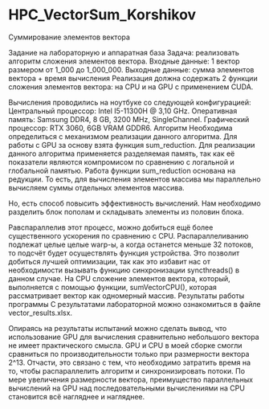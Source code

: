 # HPC_VectorSum_Korshikov
 
Суммирование элементов вектора

Задание на лабораторную и аппаратная база
Задача: реализовать алгоритм сложения элементов вектора.
Входные данные: 1 вектор размером от 1_000 до 1_000_000.
Выходные данные: сумма элементов вектора + время вычисления
Реализация должна содержать 2 функции сложения элементов вектора: на CPU и на GPU с применением CUDA.

Вычисления проводились на ноутбуке со следующей конфигурацией:
Центральный процессор: Intel I5-11300H @ 3,10 GHz.
Оперативная память: Samsung DDR4, 8 GB, 3200 MHz, SingleChannel.
Графический процессор: RTX 3060, 6GB VRAM GDDR6.
Алгоритм
Необходима определиться с механизмом реализации данного алгоритма.
Для работы с GPU за основу взята функция sum_reduction. 
Для реализации данного алгоритма применяется разделяемая память, так как её показатели являются компромисом по сравнению с логальной и глобальной памятью. Работа функции sum_reduction основана на редукции.
То есть, для вычисления элементов массива мы параллельно вычисляем суммы отдельных элементов массива.



Но, есть способ повысить эффективность вычислений. Нам необходимо разделить блок пополам и складывать элементы из половин блока.



Равспараллелив этот процесс, можно добиться ещё более существенного ускорения по сравнению с CPU. Распараллеливанию подлежат целые целые warp-ы, а когда останется меньше 32 потоков, то подсчёт будет осуществлять функция устройства. Это позволит добиться лучшей оптимизации, так как это избавит нас от необходимости вызывать функцию синхронизации syncthreads() в данном случае. На CPU сложение элементов вектора, который, выполняется с помощью функции,  sumVectorCPU(), которая рассматривает вектор как одномерный массив. 
Результаты работы программы
С результатами лабораторной можно ознакомиться в файле vector_results.xlsx.



Опираясь на результаты испытаний можно сделать вывод, что использование GPU для вычисления сравнительно небольшого вектора не имеет практического смысла. GPU и CPU в моей сборке смогли сравниться по производительности только при размерности вектора 2^13. Отчасти, это связано с тем, что необходимо затратить время на то, чтобы распараллелить алгоритм и синхронизировать потоки. По мере увеличения размерности вектора, преимущество параллельных вычислений на GPU над последовательными вычислениями на CPU становится всё нагляднее и нагляднее.

